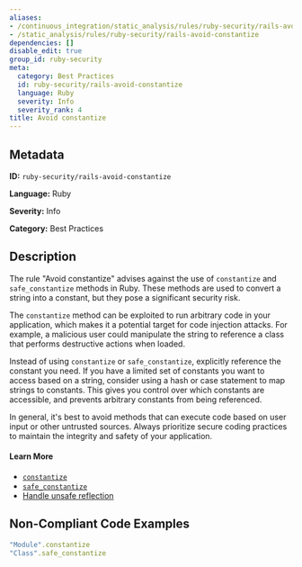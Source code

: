 ```yaml
---
aliases:
- /continuous_integration/static_analysis/rules/ruby-security/rails-avoid-constantize
- /static_analysis/rules/ruby-security/rails-avoid-constantize
dependencies: []
disable_edit: true
group_id: ruby-security
meta:
  category: Best Practices
  id: ruby-security/rails-avoid-constantize
  language: Ruby
  severity: Info
  severity_rank: 4
title: Avoid constantize
---
```

<!--  SOURCED FROM https://github.com/DataDog/datadog-static-analyzer-rule-docs -->


## Metadata
**ID:** `ruby-security/rails-avoid-constantize`

**Language:** Ruby

**Severity:** Info

**Category:** Best Practices

## Description
The rule "Avoid constantize" advises against the use of `constantize` and `safe_constantize` methods in Ruby. These methods are used to convert a string into a constant, but they pose a significant security risk.

The `constantize` method can be exploited to run arbitrary code in your application, which makes it a potential target for code injection attacks. For example, a malicious user could manipulate the string to reference a class that performs destructive actions when loaded.

Instead of using `constantize` or `safe_constantize`, explicitly reference the constant you need. If you have a limited set of constants you want to access based on a string, consider using a hash or case statement to map strings to constants. This gives you control over which constants are accessible, and prevents arbitrary constants from being referenced.

In general, it's best to avoid methods that can execute code based on user input or other untrusted sources. Always prioritize secure coding practices to maintain the integrity and safety of your application.

#### Learn More

- [`constantize`](https://apidock.com/rails/String/constantize)
- [`safe_constantize`](https://apidock.com/rails/String/safe_constantize)
- [Handle unsafe reflection](https://stackoverflow.com/questions/23741259/brakeman-unsafe-reflection-method-constantize-called-with-model-attribute)

## Non-Compliant Code Examples
```ruby
"Module".constantize
"Class".safe_constantize
```
